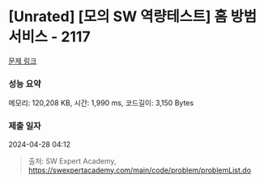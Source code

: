 # [Unrated] [모의 SW 역량테스트] 홈 방범 서비스 - 2117 

[문제 링크](https://swexpertacademy.com/main/code/problem/problemDetail.do?contestProbId=AV5V61LqAf8DFAWu) 

### 성능 요약

메모리: 120,208 KB, 시간: 1,990 ms, 코드길이: 3,150 Bytes

### 제출 일자

2024-04-28 04:12



> 출처: SW Expert Academy, https://swexpertacademy.com/main/code/problem/problemList.do